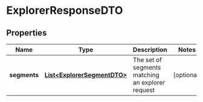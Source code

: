 

# ExplorerResponseDTO

## Properties

Name | Type | Description | Notes
------------ | ------------- | ------------- | -------------
**segments** | [**List&lt;ExplorerSegmentDTO&gt;**](ExplorerSegmentDTO.md) | The set of segments matching an explorer request |  [optional]



